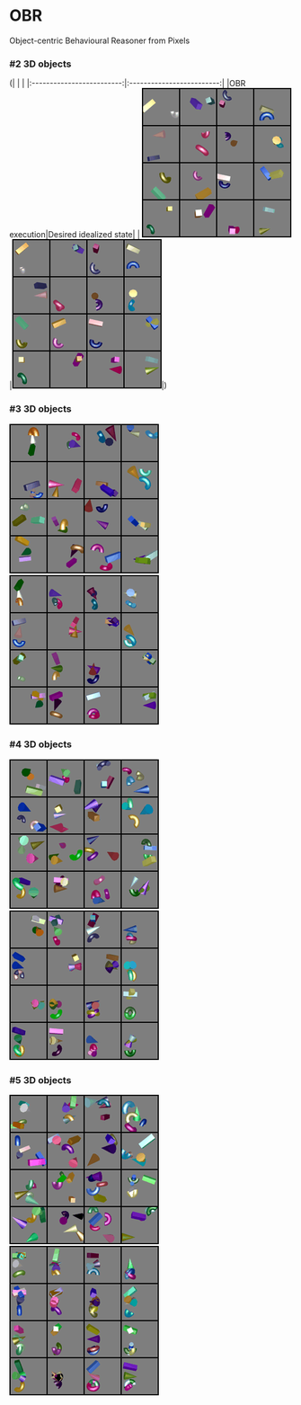 # OBR
Object-centric Behavioural Reasoner from Pixels

### #2 3D objects
(| | |
|:-------------------------:|:-------------------------:|
|OBR execution|Desired idealized state|
| ![OBR execution](images/zz_gif-2.gif)|![Desired idealized state](images/zz_goal-2.gif)|)




### #3 3D objects
![OBR execution](images/zz_gif-3.gif)
![Desired idealized state](images/zz_goal-3.gif)


### #4 3D objects
![OBR execution](images/zz_gif-4.gif)
![Desired idealized state](images/zz_goal-4.gif)

### #5 3D objects
![OBR execution](images/zz_gif-5.gif)
![Desired idealized state](images/zz_goal-5.gif)
